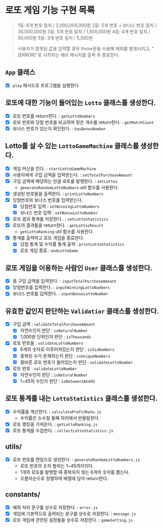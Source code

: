 # 로또 게임 기능 구현 목록

> 1등: 6개 번호 일치 / 2,000,000,000원
> 2등: 5개 번호 + 보너스 번호 일치 / 30,000,000원
> 3등: 5개 번호 일치 / 1,500,000원
> 4등: 4개 번호 일치 / 50,000원
> 5등: 3개 번호 일치 / 5,000원

> 사용자가 잘못된 값을 입력할 경우 throw문을 사용해 예외를 발생시키고, "[ERROR]"로 시작하는 에러 메시지를 출력 후 종료한다.

## `App` 클래스

- [x] `play` 메서드로 프로그램을 실행한다.

## 로또에 대한 기능이 들어있는 `Lotto` 클래스를 생성한다.

- [x] 로또 번호를 return한다. : `getLottoNumbers`
- [x] 로또 번호와 당첨 번호를 비교하여 맞은 개수를 return한다. : `getMatchCount`
- [x] 보너스 번호가 있는지 확인한다. : `hasBonusNumber`

## Lotto를 살 수 있는 `LottoGameMachine` 클래스를 생성한다.

- [x] 게임 머신을 킨다. : `startLottoGameMachine`
- [x] 사용자에게 구입 금액을 입력받는다. : `setTotalPurchaseAmount`
- [x] 구입 금액에 해당하는 만큼 로또를 발행한다. : `setLottos`
  - `generateRandomLottoNumbers` util 함수를 사용한다.
- [x] 생성된 번호들을 출력한다. : `printLottoNumbers`
- [x] 당첨번호와 보너스 번호를 입력받는다.
  - [x] 당첨번호 입력 : `setWinningLottoNumbers`
  - [x] 보너스 번호 입력 : `setBonusLottoNumber`
- [x] 로또 결과 통계를 저장한다.. : `setLottoStatistics`
- [x] 로또의 결과들을 return한다. : `getLottosResult`
  - `getLottoRanking` util 함수를 사용한다.
- [x] 통계를 출력하고 로또 게임을 종료한다.
  - [x] 당첨 통계 및 수익률 통계 출력 : `printLottoStatistics`
  - [x] 로또 게임 종료 : `endLottoGame`

## 로또 게임을 이용하는 사람인 `User` 클래스를 생성한다.

- [x] 총 구입 금액을 입력한다. : `inputTotalPurchaseAmount`
- [x] 당첨번호를 입력한다. : `inputWinningLottoNumbers`
- [x] 보너스 번호를 입력한다. : `inputBonusLottoNumber`

## 유효한 값인지 판단하는 `Validatior` 클래스를 생성한다.

- [x] 구입 금액 : `validateTotalPurchaseAmount`
  - [x] 자연수인지 판단 : `isNaturalNumber`
  - [x] 1,000원 단위인지 판단 : `isThousands`
- [x] 로또 번호들 : `validateLottoNumbers`
  - [x] 6개의 숫자로 이루어져있는지 판단 : `isSixNumbers`
  - [x] 중복된 수가 존재하는지 판단 : `isUniqueNumbers`
  - [x] 올바른 로또 번호가 들어있는지 판단 : `validateLottoNumber`
- [x] 로또 번호 : `validateLottoNumber`
  - [x] 자연수인지 판단 : `isNaturalNumber`
  - [x] 1~45의 수인지 판단 : `isBetween1And45`

## 로또 통계를 내는 `LottoStatistics` 클래스를 생성한다.

- [x] 수익률을 계산한다. : `calculateProfitRate.js`
  - 수익률은 소수점 둘째 자리에서 반올림한다.
- [x] 로또 랭킹을 가져온다. : `getLottoRanking.js`
- [x] 로또 통계를 수집한다. : `collectLottoStatistics.js`

## utils/

- [x] 로또 번호를 랜덤으로 생성한다. : `generateRandomLottoNumbers.js`
  - 로또 번호의 숫자 범위는 1~45까지이다.
  - 1개의 로또를 발행할 때 중복되지 않는 6개의 숫자를 뽑는다.
  - 오름차순으로 정렬하여 배열에 담아 return한다.

## constants/

- [x] 예외 처리 문구를 상수로 저장한다. : `error.js`
- [x] 게임에 기본적으로 출력되는 문구를 상수로 저장한다. : `message.js`
- [x] 로또 게임에 관련된 설정들을 상수로 저장한다. : `gameSetting.js`
